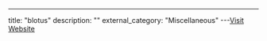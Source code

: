 ---
title: "blotus"
description: ""
external_category: "Miscellaneous"
---[Visit Website](https://github.com/blotus)

